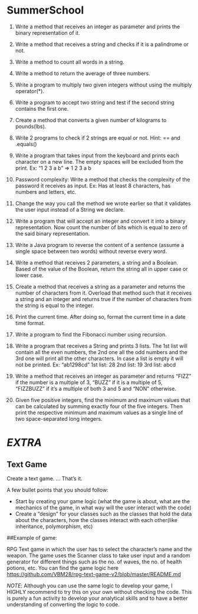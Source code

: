 # SummerSchool

1.	Write a method that receives an integer as parameter and prints the binary representation of it.
2.	Write a method that receives a string and checks if it is a palindrome or not.
3.	Write a method to count all words in a string.
4.	Write a method to return the average of three numbers.
5.	Write a program to multiply two given integers without using the multiply operator(*).
6.	Write a program to accept two string and test if the second string contains the first one.
7.	Create a method that converts a given number of kilograms to pounds(lbs).
8.	Write 2 programs to check if 2 strings are equal or not. Hint: == and .equals()
9.	Write a program that takes input from the keyboard and prints each character on a new line. The empty spaces will be excluded from the print.
      Ex: “1 2 3 a b”
      =>
      1
      2
      3
      a
      b

10.	Password complexity: Write a method that checks the complexity of the password it receives as input.
       Ex: Has at least 8 characters, has numbers and letters, etc.

11.	Change the way you call the method we wrote earlier so that it validates the user input instead of a String we declare.

12.	Write a program that will accept an integer and convert it into a binary representation. Now count the number of bits which is equal to zero of the said binary representation.

13.	Write a Java program to reverse the content of a sentence (assume a single space between two words) without reverse every word.

14.	Write a method that receives 2 parameters, a string and a Boolean. Based of the value of the Boolean, return the string all in upper case or lower case.

15.	Create a method that receives a string as a parameter and returns the number of characters from it. Overload that method such that it receives a string and an integer and returns true if the number of characters from the string is equal to the integer.

16.	Print the current time. After doing so, format the current time in a date time format.

17.	Write a program to find the Fibonacci number using recursion.
18.	Write a program that receives a String and prints 3 lists. The 1st list will contain all the even numbers, the 2nd one all the odd numbers and the 3rd one will print all the other characters. In case a list is empty it will not be printed.
       Ex: “ab1298cd”
       1st list: 28
       2nd list: 19
       3rd list: abcd
19.	Write a method that receives an integer as parameter and returns “FIZZ” if the number is a multiple of 3, “BUZZ” if it is a multiple of 5, “FIZZBUZZ” if it’s a multiple of both 3 and 5 and “NON” otherwise.

20.	Given five positive integers, find the minimum and maximum values that can be calculated by summing exactly four of the five integers. Then print the respective minimum and maximum values as a single line of two space-separated long integers.

# _EXTRA_ #

## Text Game ##

Create a text game.
…
That’s it.

A few bullet points that you should follow:
- Start by creating your game logic (what the game is about, what are the mechanics of the game, in what way will the user interact with the code)
- Create a “design” for your classes such as the classes that hold the data about the characters, how the classes interact with each other(like inheritance, polymorphism, etc)

##Example of game:

RPG Text game in which the user has to select the character’s name and the weapon.
The game uses the Scanner class to take user input and a random generator for different things such as the no. of waves, the no. of health potions, etc.
You can find the game logic here https://github.com/VBM28/rpg-text-game-v2/blob/master/README.md

_NOTE_: Although you can use the same logic to develop your game, I HIGHLY recommend to try this on your own without checking the code. This is purely a fun activity to develop your analytical skills and to have a better understanding of converting the logic to code.

